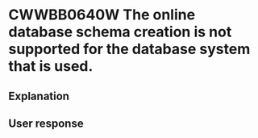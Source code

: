 # CWWBB0640W The online database schema creation is not supported for the database system that is used.

## Explanation

## User response